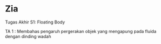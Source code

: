 # Zia
Tugas Akhir S1: Floating Body

TA 1 : Membahas pengaruh pergerakan objek yang mengapung pada fluida dengan dinding wadah 
